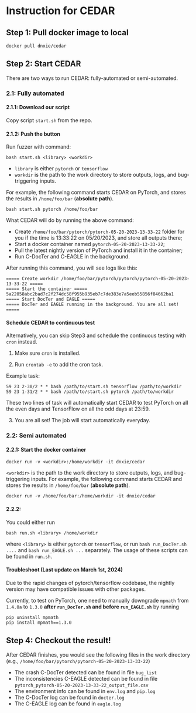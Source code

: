 # Instruction for CEDAR



## Step 1: Pull docker image to local

```
docker pull dnxie/cedar
```


## Step 2: Start CEDAR

There are two ways to run CEDAR: fully-automated or semi-automated.


### 2.1: Fully automated

#### 2.1.1: Download our script
Copy script `start.sh` from the repo.

#### 2.1.2: Push the button

Run fuzzer with command:

```
bash start.sh <library> <workdir>
```
 - `library` is either `pytorch` or `tensorflow`
 - `workdir` is the path to the work directory to store outputs, logs, and bug-triggering inputs. 
  
  
For example, the following command starts CEDAR on PyTorch, and stores the results in `/home/foo/bar` (**absolute path**).
```
bash start.sh pytorch /home/foo/bar
```


What CEDAR will do by running the above command:
  - Create `/home/foo/bar/pytorch/pytorch-05-20-2023-13-33-22` folder for you if the time is 13:33:22 on 05/20/2023, and store all outputs there;  
  - Start a docker container named `pytorch-05-20-2023-13-33-22`;
  - Pull the latest nightly version of PyTorch and install it in the container;
  - Run C-DocTer and C-EAGLE in the background.
  
After running this command, you will see logs like this:
```
===== Create workdir /home/foo/bar/pytorch/pytorch/pytorch-05-20-2023-13-33-22 =====
===== Start the container =====
5a22058abc2bad7c2f274dc58f955b935eb7c7de383e7a5eeb55856f84662ba1
===== Start DocTer and EAGLE =====
===== DocTer and EAGLE running in the background. You are all set! =====
```

 
#### Schedule CEDAR to continuous test

 Alternatively, you can skip Step3 and schedule the continuous testing with `cron` instead. 
 
 1. Make sure `cron` is installed. 
 
 2. Run `crontab -e` to add the cron task. 
 
 Example task: 
 ```
59 23 2-30/2 * * bash /path/to/start.sh tensorflow /path/to/workdir 
59 23 1-31/2 * * bash /path/to/start.sh pytorch /path/to/workdir 
 ```
These two lines of task will automatically start CEDAR to test PyTorch on all the even days and TensorFlow on all the odd days at 23:59.

3. You are all set! The job will start automatically everyday. 
 
### 2.2: Semi automated


#### 2.2.1: Start the docker container
```
docker run -v <workdir>:/home/workdir -it dnxie/cedar
```

`<workdir>` is the path to the work directory to store outputs, logs, and bug-triggering inputs. 
For example, the following command starts CEDAR and stores the results in `/home/foo/bar` (**absolute path**).
```
docker run -v /home/foo/bar:/home/workdir -it dnxie/cedar
```

#### 2.2.2: 

You could either run 
```
bash run.sh <library> /home/workdir
```
where `<library>` is either `pytorch` or `tensorflow`, or run `bash run_DocTer.sh ....` and `bash run_EAGLE.sh ...` separately. The usage of these scripts can be found in `run.sh`.


#### Troubleshoot (Last update on March 1st, 2024)
Due to the rapid changes of pytorch/tensorflow codebase, the nightly version may have compatible issues with other packages. 

Currently, to test on PyTorch, one need to manually downgrade `mpmath` from `1.4.0a` to `1.3.0` **after `run_DocTer.sh` and before `run_EAGLE.sh`** by running 
```
pip uninstall mpmath
pip install mpmath==1.3.0
```


## Step 4: Checkout the result!

  After CEDAR finishes, you would see the following files in the work directory (e.g., `/home/foo/bar/pytorch/pytorch-05-20-2023-13-33-22`)
  
- The crash C-DocTer detected can be found in file `bug_list`
- The inconsistencies C-EAGLE detected can be found in file `pytorch_pytorch-05-20-2023-13-33-22_output_file.csv`
- The environment info can be found in `env.log` and `pip.log`
- The C-DocTer log can be found in `docter.log`
- The C-EAGLE log can be found in `eagle.log`


 